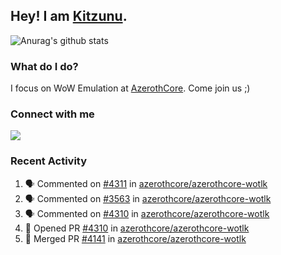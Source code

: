 ## Hey! I am [Kitzunu](https://Github.com/Kitzunu).

![Anurag's github stats](https://github-readme-stats.kitzunu.vercel.app/api?username=Kitzunu&show_icons=true)

### What do I do?

I focus on WoW Emulation at [AzerothCore](https://Github.com/AzerothCore). Come join us ;)

### Connect with me
[![](https://img.shields.io/badge/AzerothCore%20Discord-Connect%20with%20me!-green)](https://discord.com/invite/gkt4y2x)

### Recent Activity

<!--START_SECTION:activity-->
1. 🗣 Commented on [#4311](https://github.com/azerothcore/azerothcore-wotlk/issues/4311) in [azerothcore/azerothcore-wotlk](https://github.com/azerothcore/azerothcore-wotlk)
2. 🗣 Commented on [#3563](https://github.com/azerothcore/azerothcore-wotlk/issues/3563) in [azerothcore/azerothcore-wotlk](https://github.com/azerothcore/azerothcore-wotlk)
3. 🗣 Commented on [#4310](https://github.com/azerothcore/azerothcore-wotlk/issues/4310) in [azerothcore/azerothcore-wotlk](https://github.com/azerothcore/azerothcore-wotlk)
4. 💪 Opened PR [#4310](https://github.com/azerothcore/azerothcore-wotlk/pull/4310) in [azerothcore/azerothcore-wotlk](https://github.com/azerothcore/azerothcore-wotlk)
5. 🎉 Merged PR [#4141](https://github.com/azerothcore/azerothcore-wotlk/pull/4141) in [azerothcore/azerothcore-wotlk](https://github.com/azerothcore/azerothcore-wotlk)
<!--END_SECTION:activity-->
